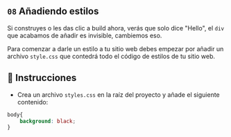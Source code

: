 ## `08` Añadiendo estilos

Si construyes o les das clic a build ahora, verás que solo dice "Hello", el `div` que acabamos de añadir es invisible, cambiemos eso.

Para comenzar a darle un estilo a tu sitio web debes empezar por añadir un archivo `style.css` que contedrá todo el código de estilos de tu sitio web.

## 📝 Instrucciones

- Crea un archivo `styles.css` en la raíz del proyecto y añade el siguiente contenido:

```css
body{
    background: black;
}
```